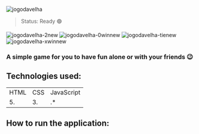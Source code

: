 ![jogodavelha](https://user-images.githubusercontent.com/101658522/162839342-b00ce715-7cbf-487a-be4e-a82aceba437f.png)

> Status: Ready 🟢

![jogodavelha-2new](https://user-images.githubusercontent.com/101658522/162839558-5ba65b80-7f02-4b14-849d-d04ce34a4ccf.png)
![jogodavelha-0winnew](https://user-images.githubusercontent.com/101658522/162839565-8185be5d-4c66-474d-afed-03e05a6f14e7.png)
![jogodavelha-tienew](https://user-images.githubusercontent.com/101658522/162839566-c882ba58-2816-48e8-920c-0e9217b3b224.png)
![jogodavelha-xwinnew](https://user-images.githubusercontent.com/101658522/162839570-fcd8f780-115e-4f63-a945-edbfce40e255.png)


### A simple game for you to have fun alone or with your friends 😉

## Technologies used:

<table>
 
  <tr>
    <td>HTML</td>
    <td>CSS</td>
    <td>JavaScript</td>
  </tr>
  <tr>
    <td>5.</td>
    <td>3.</td>
    <td>.*</td>
  </tr>
  
</table>

## How to run the application:

